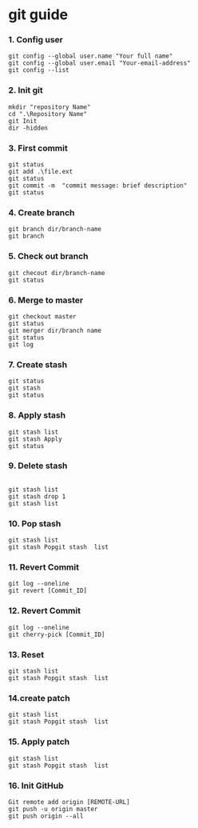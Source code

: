 # git guide

### 1. Config user
```
git config --global user.name "Your full name"
git config --global user.email "Your-email-address"
git config --list
```

### 2. Init git
```
mkdir "repository Name"
cd ".\Repository Name"
git Init
dir -hidden
```

### 3. First commit
```
git status
git add .\file.ext
git status
git commit -m  "commit message: brief description"
git status
```

### 4. Create branch
```
git branch dir/branch-name
git branch
```

### 5. Check out branch
```
git checout dir/branch-name
git status
```

### 6. Merge to master
```
git checkout master
git status
git merger dir/branch name
git status
git log
```

### 7. Create stash
```
git status
git stash
git status
```

### 8. Apply stash
```
git stash list
git stash Apply
git status
```

### 9. Delete stash 
```

git stash list
git stash drop 1
git stash list
```
### 10. Pop stash
```
git stash list
git stash Popgit stash  list
```
### 11. Revert Commit
```
git log --oneline
git revert [Commit_ID]
```
### 12. Revert Commit
```
git log --oneline
git cherry-pick [Commit_ID]
```
### 13. Reset
```
git stash list
git stash Popgit stash  list
```
### 14.create patch
```
git stash list
git stash Popgit stash  list
```
### 15. Apply patch
```
git stash list
git stash Popgit stash  list
```
### 16. Init GitHub
```
Git remote add origin [REMOTE-URL]
git push -u origin master
git push origin --all
```
